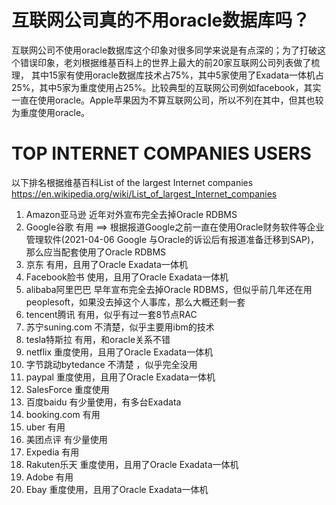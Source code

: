 # 互联网公司真的不用oracle数据库吗？

互联网公司不使用oracle数据库这个印象对很多同学来说是有点深的；为了打破这个错误印象，老刘根据维基百科上的世界上最大的前20家互联网公司列表做了梳理，
其中15家有使用oracle数据库技术占75%，其中5家使用了Exadata一体机占25%，其中5家为重度使用占25%。 
​​​​比较典型的互联网公司例如facebook，其实一直在使用oracle。Apple苹果因为不算互联网公司，所以不列在其中，但其也较为重度使用oracle。


# TOP INTERNET COMPANIES USERS


以下排名根据维基百科List of the largest Internet companies https://en.wikipedia.org/wiki/List_of_largest_Internet_companies 


1.  Amazon亚马逊          近年对外宣布完全去掉Oracle RDBMS
2.  Google谷歌            有用                       ==> 根据报道Google之前一直在使用Oracle财务软件等企业管理软件(2021-04-06 Google 与Oracle的诉讼后有报道准备迁移到SAP)，那么应当配套使用了Oracle RDBMS
3.  京东                  有用，且用了Oracle Exadata一体机
4.	 Facebook脸书 	        使用，且用了Oracle Exadata一体机
5.  alibaba阿里巴巴       早年宣布完全去掉Oracle RDBMS，但似乎前几年还在用peoplesoft，如果没去掉这个人事库，那么大概还剩一套
6.  tencent腾讯           有用，似乎有过一套8节点RAC
7.  苏宁suning.com        不清楚，似乎主要用ibm的技术
8.  tesla特斯拉           有用，和oracle关系不错
9.  netflix              重度使用，且用了Oracle Exadata一体机
10. 字节跳动bytedance      不清楚 ，似乎完全没用
11. paypal                重度使用，且用了Oracle Exadata一体机
12. SalesForce            重度使用
13. 百度baidu             有少量使用，有多台Exadata
14. booking.com           有用
15. uber                  有用
16. 美团点评               有少量使用
17. Expedia               有用
18. Rakuten乐天            重度使用，且用了Oracle Exadata一体机
19. Adobe                 有用
20. Ebay                  重度使用，且用了Oracle Exadata一体机

 



 











 



